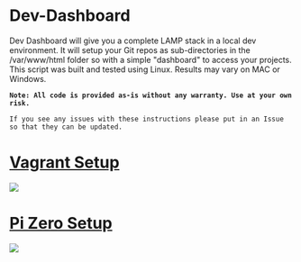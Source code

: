 # Dev-Dashboard

Dev Dashboard will give you a complete LAMP stack in a local dev environment. It will setup your Git repos as sub-directories
in the /var/www/html folder so with a simple "dashboard" to access your projects. This script was built and tested using
Linux. Results may vary on MAC or Windows.

**`Note: All code is provided as-is without any warranty. Use at your own risk.`**

`If you see any issues with these instructions please put in an Issue so that they can be updated.`

# [Vagrant Setup](https://github.com/mhancoc7/Dev-Dashboard/tree/master/docs/vagrant)

<img src="https://raw.githubusercontent.com/mhancoc7/Dev-Dashboard/master/docs/assets/vagrant-dashboard.png"/>


# [Pi Zero Setup](https://github.com/mhancoc7/Dev-Dashboard/tree/master/docs/pizero)

<img src="https://raw.githubusercontent.com/mhancoc7/Dev-Dashboard/master/docs/assets/pizero-dashboard.png"/>

